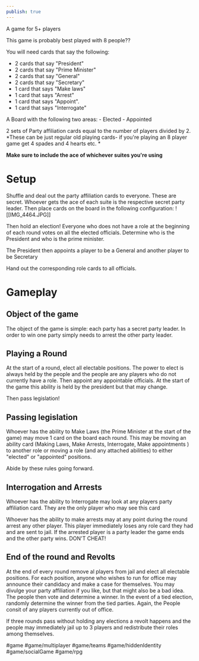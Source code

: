 ```yaml
---
publish: true
---
```

A game for 5+ players

This game is probably best played with 8 people??

You will need cards that say the following:
- 2 cards that say "President"
- 2 cards that say "Prime Minister"
- 2 cards that say "General"
- 2 cards that say "Secretary" 
- 1 card that says "Make laws"
- 1 card that says  "Arrest"
- 1 card that says "Appoint".
- 1 card that says "Interrogate"

A Board with the following two areas:
	- Elected
	- Appointed

2 sets of Party affiliation cards equal to the number of players divided by 2. *These can be just regular old playing cards- if you're playing an 8 player game get 4 spades and 4 hearts etc. *

**Make sure to include the ace of whichever suites you're using**

# Setup
Shuffle and deal out the party affiliation cards to everyone. These are secret.  Whoever gets the ace of each suite is the respective secret party leader.
Then place cards on the board in the following configuration:
![[IMG_4464.JPG]]

Then hold an election! Everyone who does not have a role at the beginning of each round votes on all the elected officials. Determine who is the President and who is the prime minister.

The President then appoints a player to be a General and another player to be Secretary 

Hand out the corresponding role cards to all officials.

# Gameplay
## Object of the game
The object of the game is simple: each party has a secret party leader. In order to win one party simply needs to arrest the other party leader.

## Playing a Round
At the start of a round, elect all electable positions. The power to elect is always held by the people and the people are any players who do not currently have a role. Then appoint any appointable officials. At the start of the game this ability is held by the president but that may change.

Then pass legislation!

## Passing legislation
Whoever has the ability to Make Laws (the Prime Minister at the start of the game) may move 1 card on the board each round. This may be moving an ability card (Making Laws, Make Arrests, Interrogate, Make appointments ) to another role or moving a role (and any attached abilities) to either "elected" or "appointed" positions.

Abide by these rules going forward.

## Interrogation and Arrests
Whoever has the ability to Interrogate may look at any players party affiliation card. They are the only player who may see this card

Whoever has the ability to make arrests may at any point during the round arrest any other player. This player immediately loses any role card they had and are sent to jail. If the arrested player is a party leader the game ends and the other party wins. DON'T CHEAT!


## End of the round and Revolts
At the end of every round remove al players from jail and elect all electable positions. For each position, anyone who wishes to run for office may announce their candidacy and make a case for themselves. You may divulge your party affiliation if you like, but that might also be a bad idea. The people then vote and determine a winner.
In the event of a tied election, randomly determine the winner from the tied parties. Again, the People consit of any players currently out of office.

If three rounds pass without holding any elections a revolt happens and the people may immediately jail up to 3 players and redistribute their roles among themselves.

#game #game/multiplayer #game/teams #game/hiddenIdentity #game/socialGame #game/rpg 